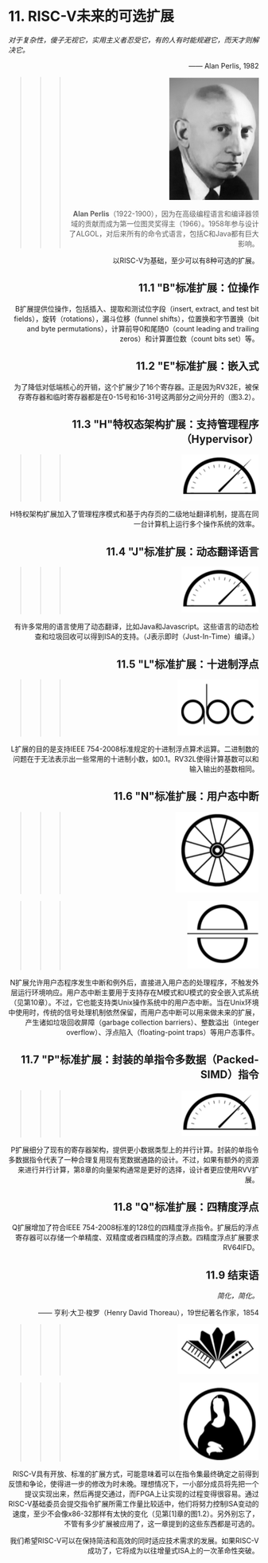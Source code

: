 # 11. RISC-V未来的可选扩展

*对于复杂性，傻子无视它，实用主义者忍受它，有的人有时能规避它，而天才则解决它。*

<div align=right>—— Alan Perlis, 1982<div>

>>>![](pics/AlanPerlis.png)
>>>
>>>**Alan Perlis**（1922-1900），因为在高级编程语言和编译器领域的贡献而成为第一位图灵奖得主（1966）。1958年参与设计了ALGOL，对后来所有的命令式语言，包括C和Java都有巨大影响。

以RISC-V为基础，至少可以有8种可选的扩展。

## 11.1 "B"标准扩展：位操作

B扩展提供位操作，包括插入、提取和测试位字段（insert, extract, and test bit fields），旋转（rotations），漏斗位移（funnel shifts），位置换和字节置换（bit and byte permutations），计算前导0和尾随0（count leading and trailing zeros）和计算置位数（count bits set）等。

## 11.2 "E"标准扩展：嵌入式

为了降低对低端核心的开销，这个扩展少了16个寄存器。正是因为RV32E，被保存寄存器和临时寄存器都是在0-15号和16-31号这两部分之间分开的（图3.2）。

## 11.3 "H"特权态架构扩展：支持管理程序（Hypervisor）

> > > ![](pics/icon3.png)

H特权架构扩展加入了管理程序模式和基于内存页的二级地址翻译机制，提高在同一台计算机上运行多个操作系统的效率。

## 11.4 "J"标准扩展：动态翻译语言

> > > ![](pics/icon3.png)

有许多常用的语言使用了动态翻译，比如Java和Javascript。这些语言的动态检查和垃圾回收可以得到ISA的支持。（J表示即时（Just-In-Time）编译。）

## 11.5 "L"标准扩展：十进制浮点

> > > ![](pics/icon7.png)

L扩展的目的是支持IEEE 754-2008标准规定的十进制浮点算术运算。二进制数的问题在于无法表示出一些常用的十进制小数，如0.1。RV32L使得计算基数可以和输入输出的基数相同。

## 11.6 "N"标准扩展：用户态中断

> > >![](pics/icon2.png)

> >> ![](pics/icon4.png)

N扩展允许用户态程序发生中断和例外后，直接进入用户态的处理程序，不触发外层运行环境响应。用户态中断主要用于支持存在M模式和U模式的安全嵌入式系统（见第10章）。不过，它也能支持类Unix操作系统中的用户态中断。当在Unix环境中使用时，传统的信号处理机制依然保留，而用户态中断可以用来做未来的扩展，产生诸如垃圾回收屏障（garbage collection barriers）、整数溢出（integer overflow）、浮点陷入（floating-point traps）等用户态事件。

## 11.7 "P"标准扩展：封装的单指令多数据（Packed-SIMD）指令

> > > ![](pics/icon3.png)

P扩展细分了现有的寄存器架构，提供更小数据类型上的并行计算。封装的单指令多数据指令代表了一种合理复用现有宽数据通路的设计。不过，如果有额外的资源来进行并行计算，第8章的向量架构通常是更好的选择，设计者更应使用RVV扩展。

## 11.8 "Q"标准扩展：四精度浮点

Q扩展增加了符合IEEE 754-2008标准的128位的四精度浮点指令。扩展后的浮点寄存器可以存储一个单精度、双精度或者四精度的浮点数。四精度浮点扩展要求RV64IFD。

## 11.9 结束语

*简化，简化。*

<div align=right>—— 亨利·大卫·梭罗（Henry David Thoreau），19世纪著名作家，1854<div>

> > > ![](pics/icon5.png)

> > > ![](pics/icon8.png)

RISC-V具有开放、标准的扩展方式，可能意味着可以在指令集最终确定之前得到反馈和争论，使得进一步的修改为时未晚。理想情况下，一小部分成员将先把一个提议实现出来，然后再提交通过，而FPGA上让实现的过程变得很容易。通过RISC-V基础委员会提交指令扩展所需工作量比较适中，他们将努力控制ISA变动的速度，至少不会像x86-32那样有太快的变化（见第\[1\]章的图1.2）。另外别忘了，不管有多少扩展被应用了，这一章提到的这些东西都是可选的。

我们希望RISC-V可以在保持简洁和高效的同时适应技术需求的发展。如果RISC-V成功了，它将成为以往增量式ISA上的一次革命性突破。
